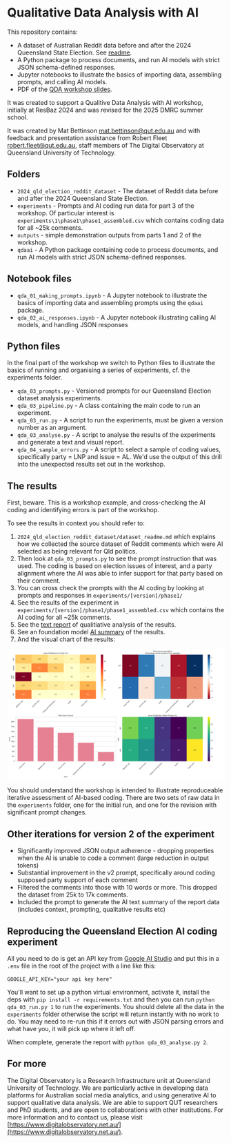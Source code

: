 # Qualitative Data Analysis with AI

This repository contains:
* A dataset of Australian Reddit data before and after the 2024 Queensland State Election. See [readme](2024_qld_election_reddit_dataset/dataset_readme.md).
* A Python package to process documents, and run AI models with strict JSON schema-defined responses.
* Jupyter notebooks to illustrate the basics of importing data, assembling prompts, and calling AI models.
* PDF of the [QDA workshop slides](qda_workshop_slides.pdf).

It was created to support a Qualitive Data Analysis with AI workshop, initially at ResBaz 2024 and was revised for the 2025 DMRC summer school.

It was created by Mat Bettinson <mat.bettinson@qut.edu.au> and with feedback and presentation assistance from Robert Fleet <robert.fleet@qut.edu.au>, staff members of The Digital Observatory at Queensland University of Technology.


## Folders

- `2024_qld_election_reddit_dataset` - The dataset of Reddit data before and after the 2024 Queensland State Election.
- `experiments` - Prompts and AI coding run data for part 3 of the workshop. Of particular interest is `experiments\1\phase1\phase1_assembled.csv` which contains coding data for all ~25k comments.
- `outputs` - simple demonstration outputs from parts 1 and 2 of the workshop.
- `qdaai` - A Python package containing code to process documents, and run AI models with strict JSON schema-defined responses.

## Notebook files

- `qda_01_making_prompts.ipynb` - A Jupyter notebook to illustrate the basics of importing data and assembling prompts using the `qdaai` package.
- `qda_02_ai_responses.ipynb` - A Jupyter notebook illustrating calling AI models, and handling JSON responses

## Python files

In the final part of the workshop we switch to Python files to illustrate the basics of running and organising a series of experiments, cf. the experiments folder.

- `qda_03_prompts.py` - Versioned prompts for our Queensland Election dataset analysis experiments.
- `qda_03_pipeline.py` - A class containing the main code to run an experiment.
- `qda_03_run.py` - A script to run the experiments, must be given a version number as an argument.
- `qda_03_analyse.py` - A script to analyse the results of the experiments and generate a text and visual report.
- `qda_04_sample_errors.py` - A script to select a sample of coding values, specifically party = LNP and issue = AL. We'd use the output of this drill into the unexpected results set out in the workshop.

## The results

First, beware. This is a workshop example, and cross-checking the AI coding and identifying errors is part of the workshop.

To see the results in context you should refer to:

1. `2024_qld_election_reddit_dataset/dataset_readme.md` which explains how we collected the source dataset of Reddit comments which were AI selected as being relevant for Qld politics.
2. Then look at `qda_03_prompts.py` to see the prompt instruction that was used. The coding is based on election issues of interest, and a party alignment where the AI was able to infer support for that party based on their comment.
3. You can cross check the prompts with the AI coding by looking at prompts and responses in `experiments/[version]/phase1/`
4. See the results of the experiment in `experiments/[version]/phase1/phase1_assembled.csv` which contains the AI coding for all ~25k comments.
5. See the [text report](analysis_report.txt) of qualitiative analysis of the results.
6. See an foundation model [AI summary](summary_report_claude_sonnet.txt) of the results.
7. And the visual chart of the results:

![Visual report](analysis_results.png) 

You should understand the workshop is intended to illustrate reproduceable iterative assessment of AI-based coding. There are two sets of raw data in the `experiments` folder, one for the initial run, and one for the revision with significant prompt changes. 

## Other iterations for version 2 of the experiment

- Significantly improved JSON output adherence - dropping properties when the AI is unable to code a comment (large reduction in output tokens)
- Substantial improvement in the v2 prompt, specifically around coding supposed party support of each comment
- Filtered the comments into those with 10 words or more. This dropped the dataset from 25k to 17k comments.
- Included the prompt to generate the AI text summary of the report data (includes context, prompting, qualitative results etc)

## Reproducing the Queensland Election AI coding experiment

All you need to do is get an API key from [Google AI Studio](Google) and put this in a `.env` file in the root of the project with a line like this:
```
GOOGLE_API_KEY="your api key here"
```
You'll want to set up a python virtual environment, activate it, install the deps with `pip install -r requirements.txt` and then you can run `python qda_03_run.py 1` to run the experiments. You should delete all the data in the `experiments` folder otherwise the script will return instantly with no work to do. You may need to re-run this if it errors out with JSON parsing errors and what have you, it will pick up where it left off.

When complete, generate the report with `python qda_03_analyse.py 2`.

## For more

The Digital Observatory is a Research Infrastructure unit at Queensland University of Technology. We are particularly active in developing data platforms for Australian social media analytics, and using generative AI to support qualitative data analysis.
We are able to support QUT researchers and PhD students, and are open to collaborations with other institutions. For more information and to contact us, please visit [https://www.digitalobservatory.net.au/](https://www.digitalobservatory.net.au/).
